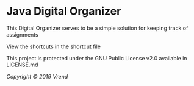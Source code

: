 Java Digital Organizer
=======


This Digital Organizer serves to be a simple solution for keeping track of assignments

View the shortcuts in the shortcut file

This project is protected under the GNU Public License v2.0 available in LICENSE.md

*Copyright © 2019 Vrend*